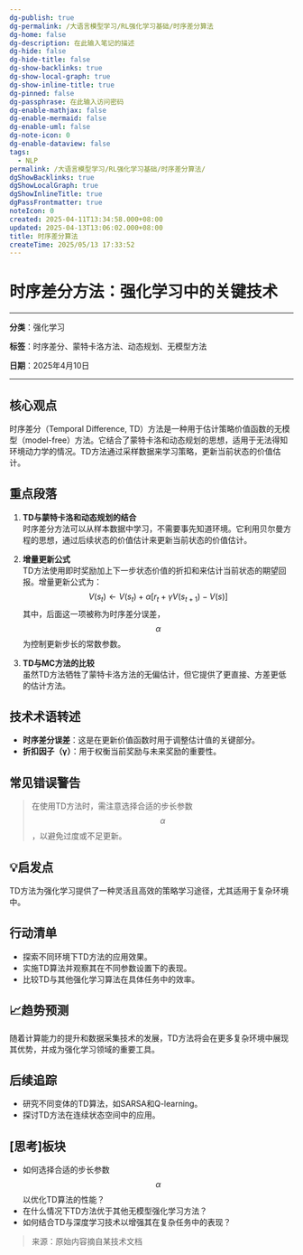 ```yaml
---
dg-publish: true
dg-permalink: /大语言模型学习/RL强化学习基础/时序差分算法
dg-home: false
dg-description: 在此输入笔记的描述
dg-hide: false
dg-hide-title: false
dg-show-backlinks: true
dg-show-local-graph: true
dg-show-inline-title: true
dg-pinned: false
dg-passphrase: 在此输入访问密码
dg-enable-mathjax: false
dg-enable-mermaid: false
dg-enable-uml: false
dg-note-icon: 0
dg-enable-dataview: false
tags:
  - NLP
permalink: /大语言模型学习/RL强化学习基础/时序差分算法/
dgShowBacklinks: true
dgShowLocalGraph: true
dgShowInlineTitle: true
dgPassFrontmatter: true
noteIcon: 0
created: 2025-04-11T13:34:58.000+08:00
updated: 2025-04-13T13:06:02.000+08:00
title: 时序差分算法
createTime: 2025/05/13 17:33:52
---
```




# 时序差分方法：强化学习中的关键技术
---

**分类**：强化学习

**标签**：时序差分、蒙特卡洛方法、动态规划、无模型方法

**日期**：2025年4月10日

---

## 核心观点
时序差分（Temporal Difference, TD）方法是一种用于估计策略价值函数的无模型（model-free）方法。它结合了蒙特卡洛和动态规划的思想，适用于无法得知环境动力学的情况。TD方法通过采样数据来学习策略，更新当前状态的价值估计。


## 重点段落
1. **TD与蒙特卡洛和动态规划的结合**  
   时序差分方法可以从样本数据中学习，不需要事先知道环境。它利用贝尔曼方程的思想，通过后续状态的价值估计来更新当前状态的价值估计。

2. **增量更新公式**  
   TD方法使用即时奖励加上下一步状态价值的折扣和来估计当前状态的期望回报。增量更新公式为：
   $$
   V(s_t) \leftarrow V(s_t) + \alpha [r_t + \gamma V(s_{t+1}) - V(s)]
   $$
   其中，后面这一项被称为时序差分误差，$$\alpha$$为控制更新步长的常数参数。

3. **TD与MC方法的比较**  
   虽然TD方法牺牲了蒙特卡洛方法的无偏估计，但它提供了更直接、方差更低的估计方法。


## 技术术语转述
- **时序差分误差**：这是在更新价值函数时用于调整估计值的关键部分。
- **折扣因子（γ）**：用于权衡当前奖励与未来奖励的重要性。


## 常见错误警告
> 在使用TD方法时，需注意选择合适的步长参数$$\alpha$$，以避免过度或不足更新。


## 💡启发点
TD方法为强化学习提供了一种灵活且高效的策略学习途径，尤其适用于复杂环境中。


## 行动清单
- 探索不同环境下TD方法的应用效果。
- 实施TD算法并观察其在不同参数设置下的表现。
- 比较TD与其他强化学习算法在具体任务中的效率。


## 📈趋势预测
随着计算能力的提升和数据采集技术的发展，TD方法将会在更多复杂环境中展现其优势，并成为强化学习领域的重要工具。


## 后续追踪
- 研究不同变体的TD算法，如SARSA和Q-learning。
- 探讨TD方法在连续状态空间中的应用。


## [思考]板块
- 如何选择合适的步长参数$$\alpha$$以优化TD算法的性能？
- 在什么情况下TD方法优于其他无模型强化学习方法？
- 如何结合TD与深度学习技术以增强其在复杂任务中的表现？

> 来源：原始内容摘自某技术文档
